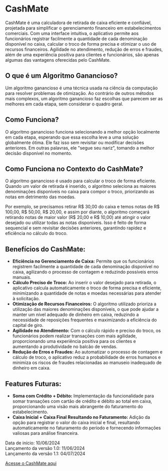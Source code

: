 <h1>CashMate</h1>

  <p>CashMate é uma calculadora de retirada de caixa eficiente e confiável, projetada para simplificar o gerenciamento financeiro em estabelecimentos comerciais. Com uma interface intuitiva, o aplicativo permite aos funcionários registrar facilmente a quantidade de cada denominação disponível no caixa, calcular o troco de forma precisa e otimizar o uso de recursos financeiros. Agilidade no atendimento, redução de erros e fraudes, além de uma experiência positiva para clientes e funcionários, são apenas algumas das vantagens oferecidas pelo CashMate.</p>

  <h2>O que é um Algoritmo Ganancioso?</h2>
  <p>Um algoritmo ganancioso é uma técnica usada na ciência da computação para resolver problemas de otimização. Ao contrário de outros métodos mais complexos, um algoritmo ganancioso faz escolhas que parecem ser as melhores em cada etapa, sem considerar o quadro geral.</p>

  <h2>Como Funciona?</h2>
  <p>O algoritmo ganancioso funciona selecionando a melhor opção localmente em cada etapa, esperando que essa escolha leve a uma solução globalmente ótima. Ele faz isso sem revisitar ou modificar decisões anteriores. Em outras palavras, ele "segue seu nariz", tomando a melhor decisão disponível no momento.</p>

  <h2>Como Funciona no Contexto do CashMate?</h2>
  <p>O algoritmo ganancioso é usado para calcular o troco de forma eficiente. Quando um valor de retirada é inserido, o algoritmo seleciona as maiores denominações disponíveis no caixa para compor o troco, priorizando as notas em detrimento das moedas.</p>
  <p>Por exemplo, se precisamos retirar R$ 30,00 do caixa e temos notas de R$ 100,00, R$ 50,00, R$ 20,00, e assim por diante, o algoritmo começará retirando notas de maior valor (R$ 20,00 e R$ 10,00) até atingir o valor desejado ou utilizar todas as notas disponíveis. Isso é feito de forma sequencial e sem revisitar decisões anteriores, garantindo rapidez e eficiência no cálculo do troco.</p>

  <h2>Benefícios do CashMate:</h2>
  <ul>
    <li><strong>Eficiência no Gerenciamento de Caixa:</strong> Permite que os funcionários registrem facilmente a quantidade de cada denominação disponível no caixa, agilizando o processo de contagem e reduzindo possíveis erros manuais.</li>
    <li><strong>Cálculo Preciso de Troco:</strong> Ao inserir o valor desejado para retirada, o aplicativo calcula automaticamente o troco de forma precisa e eficiente, minimizando a quantidade de notas e moedas necessárias para atender à solicitação.</li>
    <li><strong>Otimização de Recursos Financeiros:</strong> O algoritmo utilizado prioriza a utilização das maiores denominações disponíveis, o que pode ajudar a manter um nível adequado de dinheiro em caixa, reduzindo a necessidade de reposições frequentes e maximizando a eficiência do capital de giro.</li>
    <li><strong>Agilidade no Atendimento:</strong> Com o cálculo rápido e preciso do troco, os funcionários podem realizar transações com mais agilidade, proporcionando uma experiência positiva para os clientes e aumentando a produtividade no balcão de vendas.</li>
    <li><strong>Redução de Erros e Fraudes:</strong> Ao automatizar o processo de contagem e cálculo de troco, o aplicativo reduz a probabilidade de erros humanos e minimiza os riscos de fraudes relacionadas ao manuseio inadequado de dinheiro em caixa.</li>
  </ul>
  
 <h2>Features Futuras:</h2>
  <ul>
    <li><strong>Soma com Crédito + Débito:</strong> Implementação da funcionalidade para somar transações com cartão de crédito e débito ao total em caixa, proporcionando uma visão mais abrangente do faturamento do estabelecimento.</li>
    <li><strong>Caixa Inicial + Caixa Final Resultando no Faturamento:</strong> Adição da opção para registrar o valor do caixa inicial e final, resultando automaticamente no faturamento do período e fornecendo informações valiosas para análise financeira.</li>
  </ul>

  <p>Data de início: 10/06/2024<br>Lançamento da versão 1.0: 11/06/2024<br>Lançamento da versão 1.1: 04/07/2024</p>

  <a href="https://caiorossi00.github.io/CashMate/">Acesse o CashMate aqui</a>
